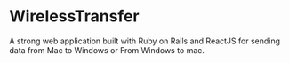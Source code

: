 # WirelessTransfer
A strong web application built with Ruby on Rails and ReactJS for sending data from Mac to Windows or From Windows to mac.
